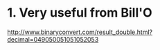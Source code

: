 # 1. Very useful from Bill'O

http://www.binaryconvert.com/result_double.html?decimal=049050051051052053

